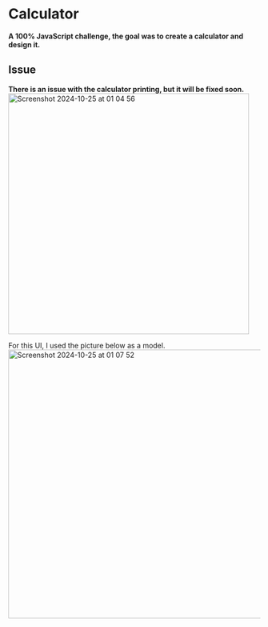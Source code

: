 # Calculator

**A 100% JavaScript challenge, the goal was to create a calculator and design it.**

## Issue

**There is an issue with the calculator printing, but it will be fixed soon.**
<img width="481" alt="Screenshot 2024-10-25 at 01 04 56" src="https://github.com/user-attachments/assets/fac659c0-6450-43c7-894b-d3fc7d7ee21b">

For this UI, I used the picture below as a model.
<img width="537" alt="Screenshot 2024-10-25 at 01 07 52" src="https://github.com/user-attachments/assets/3262f252-657b-4c12-95df-4769008ad69a">
